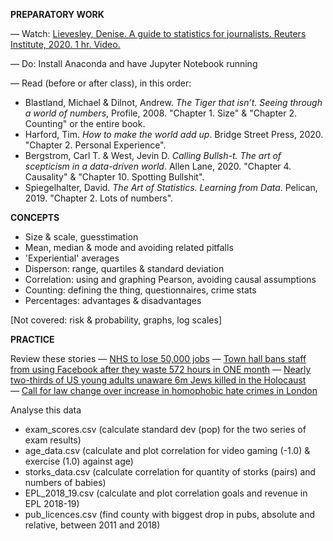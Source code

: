 **PREPARATORY WORK**

— Watch:
[Lievesley, Denise. A guide to statistics for journalists. Reuters Institute, 2020. 1 hr. Video.](https://www.youtube.com/watch?v=_qioPxHuk0U)

— Do:
Install Anaconda and have Jupyter Notebook running

— Read (before or after class), in this order:

- Blastland, Michael & Dilnot, Andrew. *The Tiger that isn’t. Seeing through a world of numbers*, Profile, 2008. "Chapter 1. Size" & "Chapter 2. Counting" or the entire book.
- Harford, Tim. *How to make the world add up*. Bridge Street Press, 2020. "Chapter 2. Personal Experience".
- Bergstrom, Carl T. & West, Jevin D. *Calling Bullsh-t. The art of scepticism in a data-driven world*. Allen Lane, 2020. "Chapter 4. Causality" & "Chapter 10. Spotting Bullshit".
- Spiegelhalter, David. *The Art of Statistics. Learning from Data*. Pelican, 2019. "Chapter 2. Lots of numbers".


**CONCEPTS**
- Size & scale, guesstimation
- Mean, median & mode and avoiding related pitfalls
- 'Experiential' averages
- Disperson: range, quartiles & standard deviation
- Correlation: using and graphing Pearson, avoiding causal assumptions
- Counting: defining the thing, questionnaires, crime stats
- Percentages: advantages & disadvantages

[Not covered: risk & probability, graphs, log scales]


**PRACTICE**

Review these stories
— [NHS to lose 50,000 jobs](https://www.bbc.co.uk/news/uk-england-london-12548153)
— [Town hall bans staff from using Facebook after they waste 572 hours in ONE month](https://www.dailymail.co.uk/news/article-1210361/Town-hall-bans-staff-using-Facebook-waste-572-hours-month.html)
— [Nearly two-thirds of US young adults unaware 6m Jews killed in the Holocaust](https://www.theguardian.com/world/2020/sep/16/holocaust-us-adults-study)
— [Call for law change over increase in homophobic hate crimes in London](https://www.bbc.co.uk/news/uk-england-london-51049336)

Analyse this data
- exam_scores.csv (calculate standard dev (pop) for the two series of exam results)
- age_data.csv (calculate and plot correlation for video gaming (-1.0) & exercise (1.0) against age)
- storks_data.csv (calculate correlation for quantity of storks (pairs) and numbers of babies)
- EPL_2018_19.csv (calculate and plot correlation goals and revenue in EPL 2018-19)
- pub_licences.csv (find county with biggest drop in pubs, absolute and relative, between 2011 and 2018)
